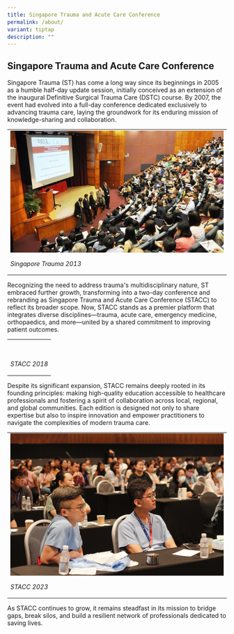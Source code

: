 ```yaml
---
title: Singapore Trauma and Acute Care Conference
permalink: /about/
variant: tiptap
description: ""
---
```

<h2>Singapore Trauma and Acute Care Conference</h2>
<p>Singapore Trauma (ST) has come a long way since its beginnings in 2005
as a humble half-day update session, initially conceived as an extension
of the inaugural Definitive Surgical Trauma Care (DSTC) course. By 2007,
the event had evolved into a full-day conference dedicated exclusively
to advancing trauma care, laying the groundwork for its enduring mission
of knowledge-sharing and collaboration.</p>
<table style="minWidth: 25px">
<colgroup>
<col>
</colgroup>
<tbody>
<tr>
<td rowspan="1" colspan="1">
<div class="isomer-image-wrapper">
<img style="width: 100%" height="auto" width="100%" alt="" src="/images/About/ST_2013_Auditorium.jpg">
</div>
<p><em>Singapore Trauma 2013</em>
</p>
</td>
</tr>
</tbody>
</table>
<p>Recognizing the need to address trauma's multidisciplinary nature, ST
embraced further growth, transforming into a two-day conference and rebranding
as Singapore Trauma and Acute Care Conference (STACC) to reflect its broader
scope. Now, STACC stands as a premier platform that integrates diverse
disciplines—trauma, acute care, emergency medicine, orthopaedics, and more—united
by a shared commitment to improving patient outcomes.</p>
<table style="minWidth: 25px">
<colgroup>
<col>
</colgroup>
<tbody>
<tr>
<td rowspan="1" colspan="1">
<p></p>
<div class="isomer-image-wrapper">
<img style="width: 100%" height="auto" width="100%" alt="" src="/images/About/STACC_2018_RCCC.jpg">
</div>
<p><em>STACC 2018</em>
</p>
</td>
</tr>
</tbody>
</table>
<p>Despite its significant expansion, STACC remains deeply rooted in its
founding principles: making high-quality education accessible to healthcare
professionals and fostering a spirit of collaboration across local, regional,
and global communities. Each edition is designed not only to share expertise
but also to inspire innovation and empower practitioners to navigate the
complexities of modern trauma care.</p>
<table style="minWidth: 25px">
<colgroup>
<col>
</colgroup>
<tbody>
<tr>
<td rowspan="1" colspan="1">
<div class="isomer-image-wrapper">
<img style="width: 100%" height="auto" width="100%" alt="" src="/images/About/STACC_2023_Suntec.jpg">
</div>
<p><em>STACC 2023</em>
</p>
</td>
</tr>
</tbody>
</table>
<p>As STACC continues to grow, it remains steadfast in its mission to bridge
gaps, break silos, and build a resilient network of professionals dedicated
to saving lives.</p>
<p></p>